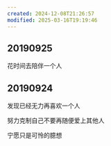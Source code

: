 ```yaml
---
created: 2024-12-08T21:26:57
modified: 2025-03-16T19:19:46
---
```

## 20190925

花时间去陪伴一个人

## 20190924

发现已经无力再喜欢一个人

努力克制自己不要再随便爱上其他人

宁愿只是可怜的臆想
